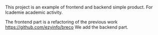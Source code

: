 This project is an example of frontend and backend simple product. For Icademie academic activity.

The frontend part is a refactoring of the previous work https://github.com/ezyinfo/breco
We add the backend part.
